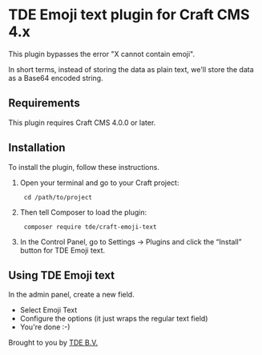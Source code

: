 # TDE Emoji text plugin for Craft CMS 4.x

This plugin bypasses the error "X cannot contain emoji". 

In short terms, instead of storing the data as plain text, we'll store the data as a Base64 encoded string.

## Requirements

This plugin requires Craft CMS 4.0.0 or later.

## Installation

To install the plugin, follow these instructions.

1. Open your terminal and go to your Craft project:

        cd /path/to/project

2. Then tell Composer to load the plugin:

        composer require tde/craft-emoji-text

3. In the Control Panel, go to Settings → Plugins and click the “Install” button for TDE Emoji text.

## Using TDE Emoji text

In the admin panel, create a new field.
 - Select Emoji Text
 - Configure the options (it just wraps the regular text field)
 - You're done :-)
 
Brought to you by [TDE B.V.](https://www.tde.nl/en/)
